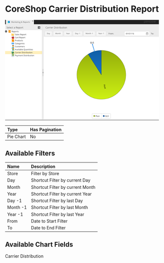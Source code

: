 # CoreShop Carrier Distribution Report

![Carrier Distribution](img/carriers.png)

| Type | Has Pagination |
|:-----|:-----------|
| Pie Chart | No |

## Available Filters

| Name | Description |
|:-----|:------------|
| Store | Filter by Store |
| Day | Shortcut Filter by current Day |
| Month | Shortcut Filter by current Month |
| Year | Shortcut Filter by current Year |
| Day -1 | Shortcut Filter by last Day |
| Month -1 | Shortcut Filter by last Month |
| Year -1 | Shortcut Filter by last Year |
| From | Date to Start Filter |
| To | Date to End Filter |

## Available Chart Fields
Carrier Distribution